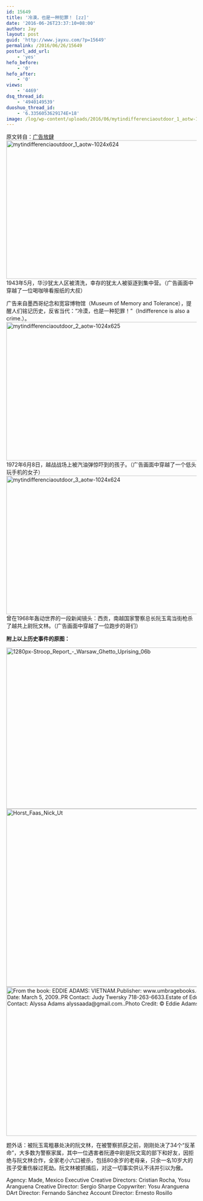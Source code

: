 ```yaml
---
id: 15649
title: '冷漠，也是一种犯罪！ [zz]'
date: '2016-06-26T23:37:10+08:00'
author: Jay
layout: post
guid: 'http://www.jayxu.com/?p=15649'
permalink: /2016/06/26/15649
posturl_add_url:
    - 'yes'
hefo_before:
    - '0'
hefo_after:
    - '0'
views:
    - '4469'
dsq_thread_id:
    - '4940149539'
duoshuo_thread_id:
    - '6.3356053629174E+18'
image: /log/wp-content/uploads/2016/06/mytindifferenciaoutdoor_1_aotw-1024x624.jpg
---
```


原文转自：<a href="http://adfuns.com/post/12150/" target="_blank">广告放肆
</a><a href="http://www.jayxu.com/log/wp-content/uploads/2016/06/mytindifferenciaoutdoor_1_aotw-1024x624.jpg"><img class="alignnone size-medium wp-image-15658" src="http://www.jayxu.com/log/wp-content/uploads/2016/06/mytindifferenciaoutdoor_1_aotw-1024x624-600x366.jpg" alt="mytindifferenciaoutdoor_1_aotw-1024x624" width="600" height="366" />
</a>1943年5月，华沙犹太人区被清洗，幸存的犹太人被驱逐到集中营。（广告画面中穿越了一位喝咖啡看报纸的大叔）

广告来自墨西哥纪念和宽容博物馆（Museum of Memory and Tolerance），提醒人们铭记历史，反省当代：“冷漠，也是一种犯罪！”（Indifference is also a crime.）。
<a href="http://www.jayxu.com/log/wp-content/uploads/2016/06/mytindifferenciaoutdoor_2_aotw-1024x625.jpg"><img class="alignnone size-medium wp-image-15659" src="http://www.jayxu.com/log/wp-content/uploads/2016/06/mytindifferenciaoutdoor_2_aotw-1024x625-600x366.jpg" alt="mytindifferenciaoutdoor_2_aotw-1024x625" width="600" height="366" />
</a>1972年6月8日，越战战场上被汽油弹惊吓到的孩子。（广告画面中穿越了一个低头玩手机的女子）
<a href="http://www.jayxu.com/log/wp-content/uploads/2016/06/mytindifferenciaoutdoor_3_aotw-1024x624.jpg"><img class="alignnone size-medium wp-image-15660" src="http://www.jayxu.com/log/wp-content/uploads/2016/06/mytindifferenciaoutdoor_3_aotw-1024x624-600x366.jpg" alt="mytindifferenciaoutdoor_3_aotw-1024x624" width="600" height="366" />
</a>曾在1968年轰动世界的一段新闻镜头：西贡，南越国家警察总长阮玉鸾当街枪杀了越共上尉阮文林。（广告画面中穿越了一位跑步的哥们）

<strong>附上以上历史事件的原图：</strong>

<a href="http://www.jayxu.com/log/wp-content/uploads/2016/06/1280px-Stroop_Report_-_Warsaw_Ghetto_Uprising_06b.jpg"><img class="alignnone size-medium wp-image-15656" src="http://www.jayxu.com/log/wp-content/uploads/2016/06/1280px-Stroop_Report_-_Warsaw_Ghetto_Uprising_06b-600x426.jpg" alt="1280px-Stroop_Report_-_Warsaw_Ghetto_Uprising_06b" width="600" height="426" /></a><a href="http://www.jayxu.com/log/wp-content/uploads/2016/06/Horst_Faas_Nick_Ut.jpg"><img class="alignnone size-medium wp-image-15657" src="http://www.jayxu.com/log/wp-content/uploads/2016/06/Horst_Faas_Nick_Ut-600x470.jpg" alt="Horst_Faas_Nick_Ut" width="600" height="470" /></a><a href="http://www.jayxu.com/log/wp-content/uploads/2016/06/saigon1.jpg"><img class="size-medium wp-image-15661" src="http://www.jayxu.com/log/wp-content/uploads/2016/06/saigon1-600x394.jpg" alt="From the book: EDDIE ADAMS: VIETNAM.Publisher: www.umbragebooks.com.Release Date: March 5, 2009..PR Contact: Judy Twersky 718-263-6633.Estate of Eddie Adams Contact: Alyssa Adams alyssaada@gmail.com..Photo Credit: © Eddie Adams / AP" width="600" height="394" /></a>

题外话：被阮玉鸾粗暴处决的阮文林，在被警察抓获之前，刚刚处决了34个“反革命”，大多数为警察家属，其中一位遇害者阮遵中尉是阮文鸾的部下和好友，因拒绝与阮文林合作，全家老小六口被杀，包括80余岁的老母亲，只余一名10岁大的孩子受重伤躲过死劫。阮文林被抓捕后，对这一切事实供认不讳并引以为傲。

Agency: Made, Mexico
Executive Creative Directors: Cristian Rocha, Yosu Aranguena
Creative Director: Sergio Sharpe
Copywriter: Yosu Aranguena
DArt Director: Fernando Sánchez
Account Director: Ernesto Rosillo